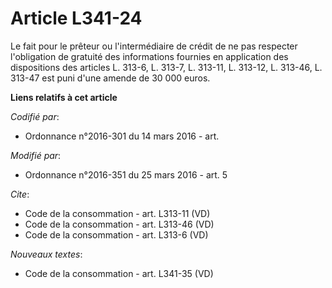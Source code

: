 # Article L341-24

Le fait pour le prêteur ou l'intermédiaire de crédit de ne pas respecter l'obligation de gratuité des informations fournies
en application des dispositions des articles L. 313-6, L. 313-7, L. 313-11, L. 313-12, L. 313-46, L. 313-47 est puni d'une
amende de 30 000 euros.

**Liens relatifs à cet article**

_Codifié par_:

  - Ordonnance n°2016-301 du 14 mars 2016 - art.

_Modifié par_:

  - Ordonnance n°2016-351 du 25 mars 2016 - art. 5

_Cite_:

  - Code de la consommation - art. L313-11 (VD)
  - Code de la consommation - art. L313-46 (VD)
  - Code de la consommation - art. L313-6 (VD)

_Nouveaux textes_:

  - Code de la consommation - art. L341-35 (VD)
